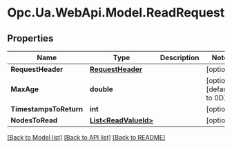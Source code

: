# Opc.Ua.WebApi.Model.ReadRequest

## Properties

Name | Type | Description | Notes
------------ | ------------- | ------------- | -------------
**RequestHeader** | [**RequestHeader**](RequestHeader.md) |  | [optional] 
**MaxAge** | **double** |  | [optional] [default to 0D]
**TimestampsToReturn** | **int** |  | [optional] 
**NodesToRead** | [**List&lt;ReadValueId&gt;**](ReadValueId.md) |  | [optional] 

[[Back to Model list]](../README.md#documentation-for-models) [[Back to API list]](../README.md#documentation-for-api-endpoints) [[Back to README]](../README.md)

